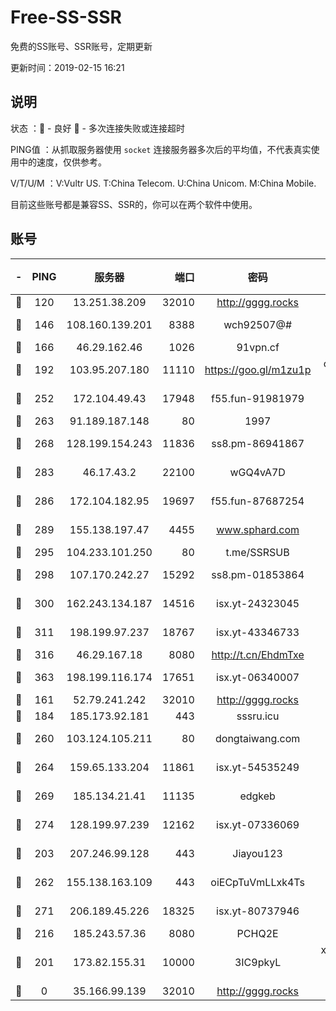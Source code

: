 # Free-SS-SSR

免费的SS账号、SSR账号，定期更新

更新时间：2019-02-15 16:21

## 说明

状态     ：🙂 - 良好 🙁 - 多次连接失败或连接超时

PING值   ：从抓取服务器使用 `socket` 连接服务器多次后的平均值，不代表真实使用中的速度，仅供参考。

V/T/U/M  ：V:Vultr US. T:China Telecom. U:China Unicom. M:China Mobile.

目前这些账号都是兼容SS、SSR的，你可以在两个软件中使用。

## 账号

|-|PING|服务器|端口|密码|加密方式|区域|V/T/U/M|
|:----:|:----:|:-----:|-----:|:----:|:----:|:----:|:----:|
|🙂|120|13.251.38.209|32010|http://gggg.rocks|chacha20|SG|8↑/10↑/7↑/9↑|
|🙂|146|108.160.139.201|8388|wch92507@#|aes-256-cfb|JP|7↓/10↑/10↑/10↑|
|🙂|166|46.29.162.46|1026|91vpn.cf|rc4-md5|RU|10↑/10↑/10↑/10↑|
|🙂|192|103.95.207.180|11110|https://goo.gl/m1zu1p|chacha20-ietf|US|4↑/5↑/6↑/6↑|
|🙂|252|172.104.49.43|17948|f55.fun-91981979|aes-256-cfb|SG|10↑/10↑/9↑/10↑|
|🙂|263|91.189.187.148|80|1997|chacha20|US|10↑/10↑/10↑/10↑|
|🙂|268|128.199.154.243|11836|ss8.pm-86941867|aes-256-cfb|SG|10↑/10↑/9↑/10↑|
|🙂|283|46.17.43.2|22100|wGQ4vA7D|aes-256-gcm|RU|4↓/10↑/10↑/10↑|
|🙂|286|172.104.182.95|19697|f55.fun-87687254|aes-256-cfb|SG|9↑/10↑/9↑/10↑|
|🙂|289|155.138.197.47|4455|www.sphard.com|aes-256-cfb|US|7↑/10↑/9↑/10↑|
|🙂|295|104.233.101.250|80|t.me/SSRSUB|rc4-md5|CA|3↑/2↑/2↑/2↑|
|🙂|298|107.170.242.27|15292|ss8.pm-01853864|aes-256-cfb|US|10↑/10↑/9↑/10↑|
|🙂|300|162.243.134.187|14516|isx.yt-24323045|aes-256-cfb|US|10↑/10↑/10↑/10↑|
|🙂|311|198.199.97.237|18767|isx.yt-43346733|aes-256-cfb|US|10↑/10↑/10↑/10↑|
|🙂|316|46.29.167.18|8080|http://t.cn/EhdmTxe|rc4-md5|RU|3↑/2↑/2↑/2↑|
|🙂|363|198.199.116.174|17651|isx.yt-06340007|aes-256-cfb|US|10↑/10↑/10↑/10↑|
|🙂|161|52.79.241.242|32010|http://gggg.rocks|chacha20|KR|9↑/8↑/9↑/9↑|
|🙂|184|185.173.92.181|443|sssru.icu|rc4-md5|RU|10↑/9↑/10↑/10↑|
|🙂|260|103.124.105.211|80|dongtaiwang.com|aes-256-cfb|US|10↑/10↑/10↑/10↑|
|🙂|264|159.65.133.204|11861|isx.yt-54535249|aes-256-cfb|SG|10↑/10↑/10↑/10↑|
|🙂|269|185.134.21.41|11135|edgkeb|aes-256-cfb|GB|10↑/10↑/10↑/10↑|
|🙂|274|128.199.97.239|12162|isx.yt-07336069|aes-256-cfb|SG|10↑/10↑/10↑/10↑|
|🙂|203|207.246.99.128|443|Jiayou123|aes-256-cfb|US|10↑/10↑/10↑/10↑|
|🙂|262|155.138.163.109|443|oiECpTuVmLLxk4Ts|aes-256-cfb|US|4↑/10↑/10↑/10↑|
|🙂|271|206.189.45.226|18325|isx.yt-80737946|aes-256-cfb|SG|10↑/10↑/10↑/10↑|
|🙁|216|185.243.57.36|8080|PCHQ2E|rc4-md5|US|10↑/9↑/8↑/8↑|
|🙁|201|173.82.155.31|10000|3IC9pkyL|xchacha20-ietf-poly1305|US|9↓/10↑/10↑/10↑|
|🙁|0|35.166.99.139|32010|http://gggg.rocks|chacha20|US|7↓/7↑/7↑/8↑|
